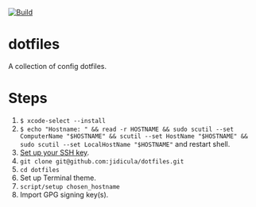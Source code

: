 [![Build](https://github.com/jidicula/dotfiles/actions/workflows/setup.yml/badge.svg)](https://github.com/jidicula/dotfiles/actions/workflows/setup.yml)

# dotfiles

A collection of config dotfiles.

# Steps

1. `$ xcode-select --install`
1. `$ echo "Hostname: " &&
read -r HOSTNAME && sudo scutil --set ComputerName "$HOSTNAME" &&
scutil --set HostName "$HOSTNAME" &&
sudo scutil --set LocalHostName "$HOSTNAME"` and restart shell.
1. [Set up your SSH key](https://docs.github.com/en/free-pro-team@latest/github/authenticating-to-github/generating-a-new-ssh-key-and-adding-it-to-the-ssh-agent).
1. `git clone git@github.com:jidicula/dotfiles.git`
1. `cd dotfiles`
1. Set up Terminal theme.
1. `script/setup chosen_hostname`
1. Import GPG signing key(s).
